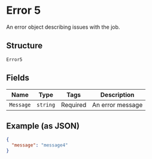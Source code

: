
# Error 5

An error object describing issues with the job.

## Structure

`Error5`

## Fields

| Name | Type | Tags | Description |
|  --- | --- | --- | --- |
| `Message` | `string` | Required | An error message |

## Example (as JSON)

```json
{
  "message": "message4"
}
```

